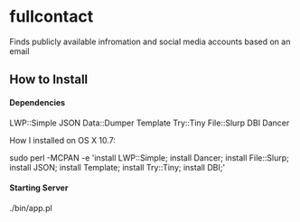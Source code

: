 fullcontact
===========

Finds publicly available infromation and social media accounts based on an email

## How to Install

#### Dependencies

LWP::Simple
JSON
Data::Dumper
Template
Try::Tiny
File::Slurp
DBI
Dancer

How I installed on OS X 10.7:

sudo perl -MCPAN -e 'install LWP::Simple; install Dancer; install File::Slurp; install JSON; install Template; install Try::Tiny; install DBI;'

#### Starting Server

./bin/app.pl
